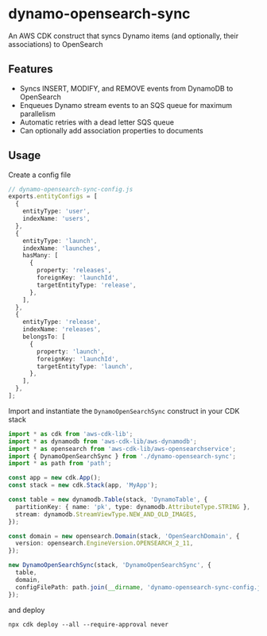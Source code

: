 # dynamo-opensearch-sync

An AWS CDK construct that syncs Dynamo items (and optionally, their associations) to OpenSearch

## Features

- Syncs INSERT, MODIFY, and REMOVE events from DynamoDB to OpenSearch
- Enqueues Dynamo stream events to an SQS queue for maximum parallelism
- Automatic retries with a dead letter SQS queue
- Can optionally add association properties to documents

## Usage

Create a config file

```typescript
// dynamo-opensearch-sync-config.js
exports.entityConfigs = [
  {
    entityType: 'user',
    indexName: 'users',
  },
  {
    entityType: 'launch',
    indexName: 'launches',
    hasMany: [
      {
        property: 'releases',
        foreignKey: 'launchId',
        targetEntityType: 'release',
      },
    ],
  },
  {
    entityType: 'release',
    indexName: 'releases',
    belongsTo: [
      {
        property: 'launch',
        foreignKey: 'launchId',
        targetEntityType: 'launch',
      },
    ],
  },
];
```

Import and instantiate the `DynamoOpenSearchSync` construct in your CDK stack

```typescript
import * as cdk from 'aws-cdk-lib';
import * as dynamodb from 'aws-cdk-lib/aws-dynamodb';
import * as opensearch from 'aws-cdk-lib/aws-opensearchservice';
import { DynamoOpenSearchSync } from './dynamo-opensearch-sync';
import * as path from 'path';

const app = new cdk.App();
const stack = new cdk.Stack(app, 'MyApp');

const table = new dynamodb.Table(stack, 'DynamoTable', {
  partitionKey: { name: 'pk', type: dynamodb.AttributeType.STRING },
  stream: dynamodb.StreamViewType.NEW_AND_OLD_IMAGES,
});

const domain = new opensearch.Domain(stack, 'OpenSearchDomain', {
  version: opensearch.EngineVersion.OPENSEARCH_2_11,
});

new DynamoOpenSearchSync(stack, 'DynamoOpenSearchSync', {
  table,
  domain,
  configFilePath: path.join(__dirname, 'dynamo-opensearch-sync-config.js'),
});
```

and deploy

```
npx cdk deploy --all --require-approval never
```